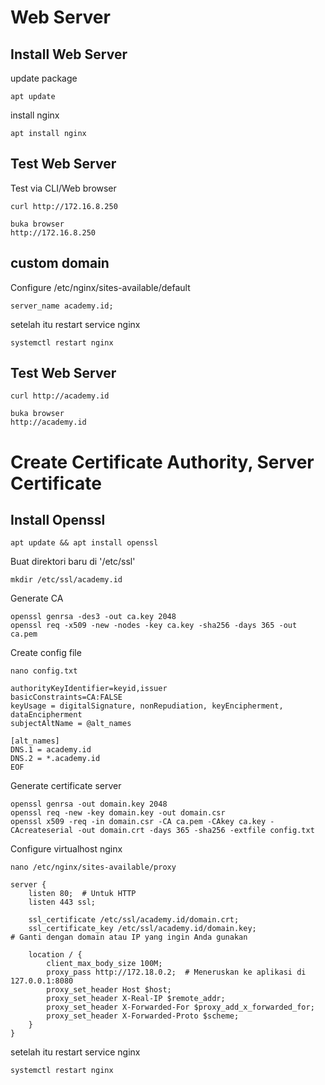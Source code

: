 
# Web Server

## Install Web Server
update package
```
apt update
```
install nginx
```
apt install nginx
```
## Test Web Server
Test via CLI/Web browser
```
curl http://172.16.8.250

buka browser
http://172.16.8.250
```

## custom domain
Configure /etc/nginx/sites-available/default
```
server_name academy.id;
```
setelah itu restart service nginx
```
systemctl restart nginx
```

## Test Web Server
```
curl http://academy.id

buka browser
http://academy.id
```

# Create Certificate Authority, Server Certificate
## Install Openssl
```
apt update && apt install openssl
```
Buat direktori baru di '/etc/ssl'
```
mkdir /etc/ssl/academy.id
```
Generate CA
```
openssl genrsa -des3 -out ca.key 2048
openssl req -x509 -new -nodes -key ca.key -sha256 -days 365 -out ca.pem
```
Create config file
```
nano config.txt

authorityKeyIdentifier=keyid,issuer
basicConstraints=CA:FALSE
keyUsage = digitalSignature, nonRepudiation, keyEncipherment, dataEncipherment
subjectAltName = @alt_names

[alt_names]
DNS.1 = academy.id
DNS.2 = *.academy.id
EOF
```
Generate certificate server
```
openssl genrsa -out domain.key 2048
openssl req -new -key domain.key -out domain.csr
openssl x509 -req -in domain.csr -CA ca.pem -CAkey ca.key -CAcreateserial -out domain.crt -days 365 -sha256 -extfile config.txt
```
Configure virtualhost nginx
```
nano /etc/nginx/sites-available/proxy

server {
    listen 80;  # Untuk HTTP
    listen 443 ssl;

    ssl_certificate /etc/ssl/academy.id/domain.crt;
    ssl_certificate_key /etc/ssl/academy.id/domain.key;
# Ganti dengan domain atau IP yang ingin Anda gunakan

    location / {
        client_max_body_size 100M;
        proxy_pass http://172.18.0.2;  # Meneruskan ke aplikasi di 127.0.0.1:8080
        proxy_set_header Host $host;
        proxy_set_header X-Real-IP $remote_addr;
        proxy_set_header X-Forwarded-For $proxy_add_x_forwarded_for;
        proxy_set_header X-Forwarded-Proto $scheme;
    }
}

```
setelah itu restart service nginx
```
systemctl restart nginx
```
